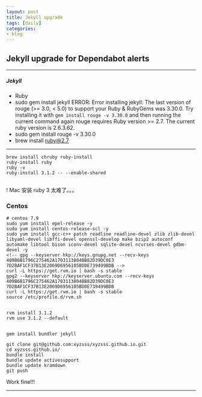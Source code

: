 ```yaml
---
layout: post
title: Jekyll upgrade
tags: [daily]
categories:
- blog
---
```


## Jekyll upgrade for Dependabot alerts  
---

##### Jekyll


- Ruby
- sudo gem install jekyll
ERROR:  Error installing jekyll:
	The last version of rouge (>= 3.0, < 5.0) to support your Ruby & RubyGems was 3.30.0. Try installing it with `gem install rouge -v 3.30.0` and then running the current command again
	rouge requires Ruby version >= 2.7. The current ruby version is 2.6.3.62.
- sudo gem install rouge -v 3.30.0
- brew install ruby@2.7

---

```
brew install chruby ruby-install
ruby-install ruby
ruby -v
ruby-install 3.1.2 -- --enable-shared
    
```
 ! Mac  安装 ruby 3 太难了。。。


### Centos

```
# centos 7.9
sudo yum install epel-release -y
sudo yum install centos-release-scl -y
sudo yum install gcc-c++ patch readline readline-devel zlib zlib-devel libyaml-devel libffi-devel openssl-develop make bzip2 autoconf automake libtool bison iconv-devel sqlite-devel ncurses-devel gdbm-devel -y
<!-- gpg --keyserver hkp://keys.gnupg.net --recv-keys 409B6B1796C275462A1703113804BB82D39DC0E3 7D2BAF1CF37B13E2069D6956105BD0E739499BDB -->
curl -L https://get.rvm.io | bash -s stable
gpg2 --keyserver hkp://keyserver.ubuntu.com --recv-keys 409B6B1796C275462A1703113804BB82D39DC0E3 7D2BAF1CF37B13E2069D6956105BD0E739499BDB
curl -L https://get.rvm.io | bash -s stable
source /etc/profile.d/rvm.sh


rvm install 3.1.2
rvm use 3.1.2 --default


gem install bundler jekyll

git clone git@github.com:xyzsss/xyzsss.github.io.git
cd xyzsss.github.io/
bundle install
bundle update activesupport
bundle update kramdown
git push
```
Work fine!!!

---
